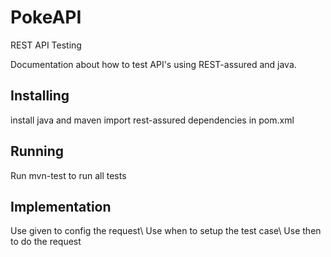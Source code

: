 # PokeAPI
REST API Testing

Documentation about how to test API's using REST-assured and java.
<h2>Installing</h2>
install java and maven
import rest-assured dependencies in pom.xml

<h2>Running</h2>
Run mvn-test to run all tests

<h2>Implementation</h2>
Use given to config the request\
Use when to setup the test case\
Use then to do the request